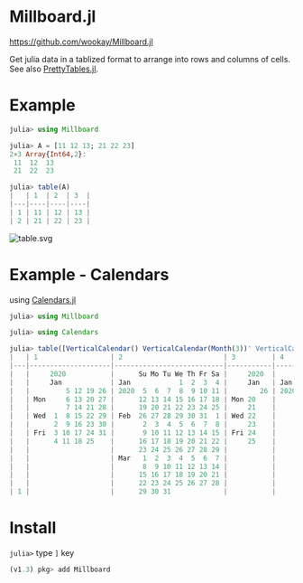 # Millboard.jl

<https://github.com/wookay/Millboard.jl>

Get julia data in a tablized format to arrange into rows and columns of cells.
See also [PrettyTables.jl](https://github.com/ronisbr/PrettyTables.jl).


# Example

```julia
julia> using Millboard

julia> A = [11 12 13; 21 22 23]
2×3 Array{Int64,2}:
 11  12  13
 21  22  23

julia> table(A)
|   | 1  | 2  | 3  |
|---|----|----|----|
| 1 | 11 | 12 | 13 |
| 2 | 21 | 22 | 23 |

```

![table.svg](https://wookay.github.io/docs/Millboard.jl/assets/millboard/table.svg)


# Example - Calendars

using [Calendars.jl](https://github.com/wookay/Calendars.jl)

```julia
julia> using Millboard

julia> using Calendars

julia> table([VerticalCalendar() VerticalCalendar(Month(3))' VerticalCalendar(Week(1)) VerticalCalendar(Day(-20))'])
|   | 1                  | 2                         | 3         | 4                         |
|---|--------------------|---------------------------|-----------|---------------------------|
|   |     2020           |      Su Mo Tu We Th Fr Sa |     2020  |      Su Mo Tu We Th Fr Sa |
|   |     Jan            | Jan            1  2  3  4 |     Jan   | Jan            1  2  3  4 |
|   |         5 12 19 26 | 2020  5  6  7  8  9 10 11 |        26 | 2020  5  6  7  8  9 10 11 |
|   | Mon     6 13 20 27 |      12 13 14 15 16 17 18 | Mon 20    |      12 13 14 15 16 17 18 |
|   |         7 14 21 28 |      19 20 21 22 23 24 25 |     21    |      19 20 21             |
|   | Wed  1  8 15 22 29 | Feb  26 27 28 29 30 31  1 | Wed 22    |                           |
|   |      2  9 16 23 30 |       2  3  4  5  6  7  8 |     23    |                           |
|   | Fri  3 10 17 24 31 |       9 10 11 12 13 14 15 | Fri 24    |                           |
|   |      4 11 18 25    |      16 17 18 19 20 21 22 |     25    |                           |
|   |                    |      23 24 25 26 27 28 29 |           |                           |
|   |                    | Mar   1  2  3  4  5  6  7 |           |                           |
|   |                    |       8  9 10 11 12 13 14 |           |                           |
|   |                    |      15 16 17 18 19 20 21 |           |                           |
|   |                    |      22 23 24 25 26 27 28 |           |                           |
| 1 |                    |      29 30 31             |           |                           |

```


# Install

`julia>` type `]` key

```julia
(v1.3) pkg> add Millboard
```
